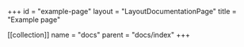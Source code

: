 +++
id = "example-page"
layout = "LayoutDocumentationPage"
title = "Example page"

[[collection]]
name = "docs"
parent = "docs/index"
+++
